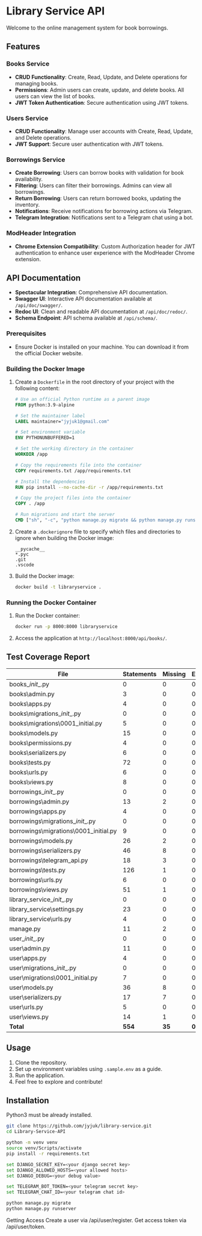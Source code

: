 # Library Service API

Welcome to the online management system for book borrowings.


## Features

### Books Service

- **CRUD Functionality**: Create, Read, Update, and Delete operations for managing books.
- **Permissions**: Admin users can create, update, and delete books. All users can view the list of books.
- **JWT Token Authentication**: Secure authentication using JWT tokens.

### Users Service

- **CRUD Functionality**: Manage user accounts with Create, Read, Update, and Delete operations.
- **JWT Support**: Secure user authentication with JWT tokens.

### Borrowings Service

- **Create Borrowing**: Users can borrow books with validation for book availability.
- **Filtering**: Users can filter their borrowings. Admins can view all borrowings.
- **Return Borrowing**: Users can return borrowed books, updating the inventory.
- **Notifications**: Receive notifications for borrowing actions via Telegram.
- **Telegram Integration**: Notifications sent to a Telegram chat using a bot.

### ModHeader Integration

- **Chrome Extension Compatibility**: Custom Authorization header for JWT authentication to enhance user experience with the ModHeader Chrome extension.

## API Documentation

- **Spectacular Integration**: Comprehensive API documentation.
- **Swagger UI**: Interactive API documentation available at `/api/doc/swagger/`.
- **Redoc UI**: Clean and readable API documentation at `/api/doc/redoc/`.
- **Schema Endpoint**: API schema available at `/api/schema/`.

### Prerequisites

- Ensure Docker is installed on your machine. You can download it from the official Docker website.

### Building the Docker Image

1. Create a `Dockerfile` in the root directory of your project with the following content:

    ```Dockerfile
    # Use an official Python runtime as a parent image
    FROM python:3.9-alpine

    # Set the maintainer label
    LABEL maintainer="jyjuk1@gmail.com"

    # Set environment variable
    ENV PYTHONUNBUFFERED=1

    # Set the working directory in the container
    WORKDIR /app

    # Copy the requirements file into the container
    COPY requirements.txt /app/requirements.txt

    # Install the dependencies
    RUN pip install --no-cache-dir -r /app/requirements.txt

    # Copy the project files into the container
    COPY . /app

    # Run migrations and start the server
    CMD ["sh", "-c", "python manage.py migrate && python manage.py runserver 0.0.0.0:8000"]
    ```

2. Create a `.dockerignore` file to specify which files and directories to ignore when building the Docker image:

    ```plaintext
    __pycache__
    *.pyc
    .git
    .vscode
    ```

3. Build the Docker image:

    ```sh
    docker build -t libraryservice .
    ```

### Running the Docker Container

1. Run the Docker container:

    ```sh
    docker run -p 8000:8000 libraryservice
    ```

2. Access the application at `http://localhost:8000/api/books/`.

## Test Coverage Report

| File                                | Statements | Missing | Excluded | Coverage |
|-------------------------------------|------------|---------|----------|----------|
| books\__init__.py                   | 0          | 0       | 0        | 100%     |
| books\admin.py                      | 3          | 0       | 0        | 100%     |
| books\apps.py                       | 4          | 0       | 0        | 100%     |
| books\migrations\__init__.py        | 0          | 0       | 0        | 100%     |
| books\migrations\0001_initial.py    | 5          | 0       | 0        | 100%     |
| books\models.py                     | 15         | 0       | 0        | 100%     |
| books\permissions.py                | 4          | 0       | 0        | 100%     |
| books\serializers.py                | 6          | 0       | 0        | 100%     |
| books\tests.py                      | 72         | 0       | 0        | 100%     |
| books\urls.py                       | 6          | 0       | 0        | 100%     |
| books\views.py                      | 8          | 0       | 0        | 100%     |
| borrowings\__init__.py              | 0          | 0       | 0        | 100%     |
| borrowings\admin.py                 | 13         | 2       | 0        | 85%      |
| borrowings\apps.py                  | 4          | 0       | 0        | 100%     |
| borrowings\migrations\__init__.py   | 0          | 0       | 0        | 100%     |
| borrowings\migrations\0001_initial.py | 9        | 0       | 0        | 100%     |
| borrowings\models.py                | 26         | 2       | 0        | 92%      |
| borrowings\serializers.py           | 46         | 8       | 0        | 83%      |
| borrowings\telegram_api.py          | 18         | 3       | 0        | 83%      |
| borrowings\tests.py                 | 126        | 1       | 0        | 99%      |
| borrowings\urls.py                  | 6          | 0       | 0        | 100%     |
| borrowings\views.py                 | 51         | 1       | 0        | 98%      |
| library_service\__init__.py         | 0          | 0       | 0        | 100%     |
| library_service\settings.py         | 23         | 0       | 0        | 100%     |
| library_service\urls.py             | 4          | 0       | 0        | 100%     |
| manage.py                           | 11         | 2       | 0        | 82%      |
| user\__init__.py                    | 0          | 0       | 0        | 100%     |
| user\admin.py                       | 11         | 0       | 0        | 100%     |
| user\apps.py                        | 4          | 0       | 0        | 100%     |
| user\migrations\__init__.py         | 0          | 0       | 0        | 100%     |
| user\migrations\0001_initial.py     | 7          | 0       | 0        | 100%     |
| user\models.py                      | 36         | 8       | 0        | 78%      |
| user\serializers.py                 | 17         | 7       | 0        | 59%      |
| user\urls.py                        | 5          | 0       | 0        | 100%     |
| user\views.py                       | 14         | 1       | 0        | 93%      |
| **Total**                           | **554**    | **35**  | **0**    | **94%**  |




## Usage

1. Clone the repository.
2. Set up environment variables using `.sample.env` as a guide.
3. Run the application.
4. Feel free to explore and contribute!

## Installation

Python3 must be already installed.

```bash
git clone https://github.com/jyjuk/library-service.git
cd Library-Service-API

python -m venv venv
source venv/Scripts/activate
pip install -r requirements.txt

set DJANGO_SECRET_KEY=<your django secret key>
set DJANGO_ALLOWED_HOSTS=<your allowed hosts>
set DJANGO_DEBUG=<your debug value>

set TELEGRAM_BOT_TOKEN=<your telegram secret key>
set TELEGRAM_CHAT_ID=<your telegram chat id>

python manage.py migrate
python manage.py runserver
```
Getting Access
Create a user via /api/user/register.
Get access token via /api/user/token.